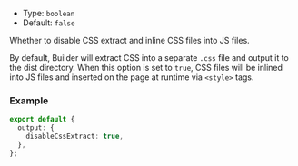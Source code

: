 - Type: `boolean`
- Default: `false`

Whether to disable CSS extract and inline CSS files into JS files.

By default, Builder will extract CSS into a separate `.css` file and output it to the dist directory. When this option is set to `true`, CSS files will be inlined into JS files and inserted on the page at runtime via `<style>` tags.

### Example

```ts
export default {
  output: {
    disableCssExtract: true,
  },
};
```
